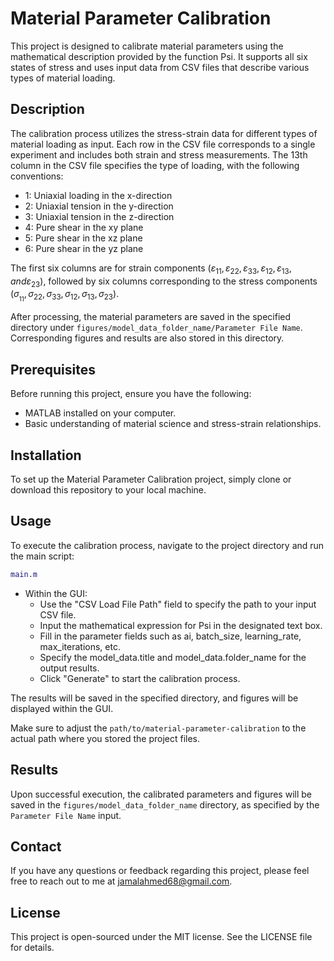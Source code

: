 # Material Parameter Calibration

This project is designed to calibrate material parameters using the mathematical description provided by the function Psi. It supports all six states of stress and uses input data from CSV files that describe various types of material loading.

## Description

The calibration process utilizes the stress-strain data for different types of material loading as input. Each row in the CSV file corresponds to a single experiment and includes both strain and stress measurements. The 13th column in the CSV file specifies the type of loading, with the following conventions:
- 1: Uniaxial loading in the x-direction
- 2: Uniaxial tension in the y-direction
- 3: Uniaxial tension in the z-direction
- 4: Pure shear in the xy plane
- 5: Pure shear in the xz plane
- 6: Pure shear in the yz plane

The first six columns are for strain components ($\varepsilon_{11}, \varepsilon_{22}, \varepsilon_{33}, \varepsilon_{12}, \varepsilon_{13}, and \varepsilon_{23}$), followed by six columns corresponding to the stress components ($\sigma__{11}, \sigma_{22}, \sigma_{33}, \sigma_{12}, \sigma_{13}, \sigma_{23}$).

After processing, the material parameters are saved in the specified directory under `figures/model_data_folder_name/Parameter File Name`. Corresponding figures and results are also stored in this directory.

## Prerequisites

Before running this project, ensure you have the following:
- MATLAB installed on your computer.
- Basic understanding of material science and stress-strain relationships.

## Installation

To set up the Material Parameter Calibration project, simply clone or download this repository to your local machine.

## Usage

To execute the calibration process, navigate to the project directory and run the main script:

```matlab
main.m
```
- Within the GUI:
   - Use the "CSV Load File Path" field to specify the path to your input CSV file.
   - Input the mathematical expression for Psi in the designated text box.
   - Fill in the parameter fields such as ai, batch_size, learning_rate, max_iterations, etc.
   - Specify the model_data.title and model_data.folder_name for the output results.
   - Click "Generate" to start the calibration process.

The results will be saved in the specified directory, and figures will be displayed within the GUI.

Make sure to adjust the `path/to/material-parameter-calibration` to the actual path where you stored the project files.

## Results

Upon successful execution, the calibrated parameters and figures will be saved in the `figures/model_data_folder_name` directory, as specified by the `Parameter File Name` input.

## Contact

If you have any questions or feedback regarding this project, please feel free to reach out to me at jamalahmed68@gmail.com.

## License

This project is open-sourced under the MIT license. See the LICENSE file for details.
```
